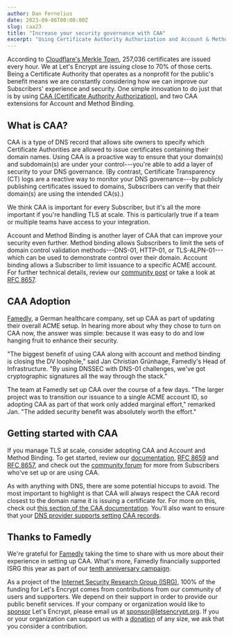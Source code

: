 ```yaml
---
author: Dan Fernelius
date: 2023-09-06T00:00:00Z
slug: caa23
title: "Increase your security governance with CAA"
excerpt: "Using Certificate Authority Authorization and Account & Method Binding is an easy way to enhance your DNS security."
---
```


According to [Cloudflare's Merkle Town](https://ct.cloudflare.com/), 257,036 certificates are issued every hour. We at Let's Encrypt are issuing close to 70% of those certs. Being a Certificate Authority that operates as a nonprofit for the public's benefit means we are constantly considering how we can improve our Subscribers' experience and security. One simple innovation to do just that is by using [CAA (Certificate Authority Authorization)](https://letsencrypt.org/docs/caa/), and two CAA extensions for Account and Method Binding.

## What is CAA?

CAA is a type of DNS record that allows site owners to specify which Certificate Authorities are allowed to issue certificates containing their domain names. Using CAA is a proactive way to ensure that your domain(s) and subdomain(s) are under your control---you're able to add a layer of security to your DNS governance. (By contrast, Certificate Transparency (CT) logs are a reactive way to monitor your DNS governance---by publicly publishing certificates issued to domains, Subscribers can verify that their domain(s) are using the intended CA(s).)

We think CAA is important for every Subscriber, but it's all the more important if you're handling TLS at scale. This is particularly true if a team or multiple teams have access to your integration.

Account and Method Binding is another layer of CAA that can improve your security even further. Method binding allows Subscribers to limit the sets of domain control validation methods---DNS-01, HTTP-01, or TLS-ALPN-01--- which can be used to demonstrate control over their domain. Account binding allows a Subscriber to limit issuance to a specific ACME account. For further technical details, review our [community post](https://community.letsencrypt.org/t/enabling-acme-caa-account-and-method-binding/189588) or take a look at [RFC 8657](https://www.rfc-editor.org/rfc/rfc8657).

## CAA Adoption

[Famedly](https://www.famedly.com/), a German healthcare company, set up CAA as part of updating their overall ACME setup. In hearing more about why they chose to turn on CAA now, the answer was simple: because it was easy to do and low hanging fruit to enhance their security.

"The biggest benefit of using CAA along with account and method binding is closing the DV loophole," said Jan Christian Grünhage, Famedly's Head of Infrastructure. "By using DNSSEC with DNS-01 challenges, we've got cryptographic signatures all the way through the stack."

The team at Famedly set up CAA over the course of a few days. "The larger project was to transition our issuance to a single ACME account ID, so adopting CAA as part of that work only added marginal effort," remarked Jan. "The added security benefit was absolutely worth the effort."

## Getting started with CAA

If you manage TLS at scale, consider adopting CAA and Account and Method Binding. To get started, review our [documentation](https://letsencrypt.org/docs/caa/), [RFC 8659](https://datatracker.ietf.org/doc/html/rfc8659) and [RFC 8657](https://datatracker.ietf.org/doc/html/rfc8657), and check out the [community forum](https://community.letsencrypt.org/search?q=CAA%20Account%20and%20Method%20Binding) for more from Subscribers who've set up or are using CAA.

As with anything with DNS, there are some potential hiccups to avoid. The most important to highlight is that CAA will always respect the CAA record closest to the domain name it is issuing a certificate for. For more on this, check out [this section of the CAA documentation](https://letsencrypt.org/docs/caa/#:~:text=Note%20that%20the%20CA%20will%20always%20respect%20the%20CAA%20record%20closest%20to%20the%20domain%20name%20it%20is%20issuing%20a%20certificate%20for.). You'll also want to ensure that your [DNS provider supports setting CAA records](https://sslmate.com/caa/support).

## Thanks to Famedly

We're grateful for [Famedly](https://www.famedly.com/) taking the time to share with us more about their experience in setting up CAA. What's more, Famedly financially supported ISRG this year as part of our [tenth anniversary campaign](https://www.abetterinternet.org/tenth-anniversary/).

As a project of the [Internet Security Research Group (ISRG)](https://abetterinternet.org), 100% of the funding for Let's Encrypt comes from contributions from our community of users and supporters. We depend on their support in order to provide our public benefit services. If your company or organization would like to [sponsor](https://www.abetterinternet.org/sponsor/) Let's Encrypt, please email us at sponsor@letsencrypt.org. If you or your organization can support us with a [donation](https://letsencrypt.org/donate/) of any size, we ask that you consider a contribution.